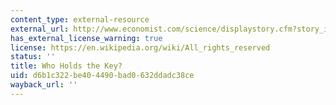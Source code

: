```yaml
---
content_type: external-resource
external_url: http://www.economist.com/science/displaystory.cfm?story_id=11919515
has_external_license_warning: true
license: https://en.wikipedia.org/wiki/All_rights_reserved
status: ''
title: Who Holds the Key?
uid: d6b1c322-be40-4490-bad0-632ddadc38ce
wayback_url: ''
---
```

